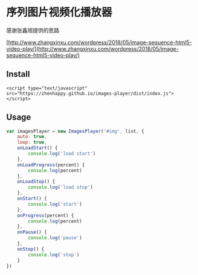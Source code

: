 # 序列图片视频化播放器

感谢张鑫旭提供的思路

[http://www.zhangxinxu.com/wordpress/2018/05/image-sequence-html5-video-play/](http://www.zhangxinxu.com/wordpress/2018/05/image-sequence-html5-video-play/)

## Install

```
<script type="text/javascript" src="https://zhenhappy.github.io/images-player/dist/index.js"></script>
```

## Usage

```js
var imagesPlayer = new ImagesPlayer('#img', list, {
    auto: true,
    loop: true,
    onLoadStart() {
        console.log('load start')
    },
    onLoadProgress(percent) {
        console.log(percent)
    },
    onLoadStop() {
        console.log('load stop')
    },
    onStart() {
        console.log('start')
    },
    onProgress(percent) {
        console.log(percent)
    },
    onPause() {
        console.log('pause')
    },
    onStop() {
        console.log('stop')
    }
})
```
